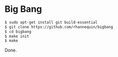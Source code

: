# Big Bang

```bash
$ sudo apt-get install git build-essential
$ git clone https://github.com/rhannequin/bigbang
$ cd bigbang
$ make init
$ make
```

Done.
